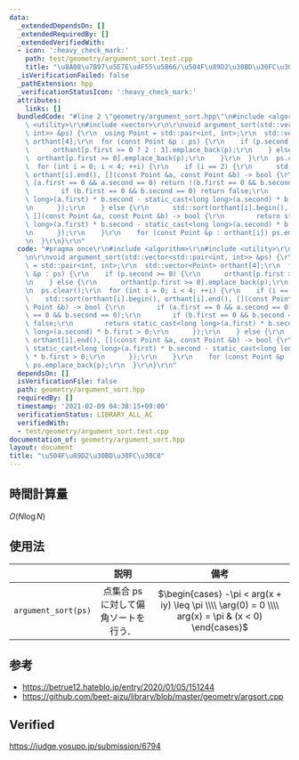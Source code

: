 ```yaml
---
data:
  _extendedDependsOn: []
  _extendedRequiredBy: []
  _extendedVerifiedWith:
  - icon: ':heavy_check_mark:'
    path: test/geometry/argument_sort.test.cpp
    title: "\u8A08\u7B97\u5E7E\u4F55\u5B66/\u504F\u89D2\u30BD\u30FC\u30C8"
  _isVerificationFailed: false
  _pathExtension: hpp
  _verificationStatusIcon: ':heavy_check_mark:'
  attributes:
    links: []
  bundledCode: "#line 2 \"geometry/argument_sort.hpp\"\n#include <algorithm>\r\n#include\
    \ <utility>\r\n#include <vector>\r\n\r\nvoid argument_sort(std::vector<std::pair<int,\
    \ int>> &ps) {\r\n  using Point = std::pair<int, int>;\r\n  std::vector<Point>\
    \ orthant[4];\r\n  for (const Point &p : ps) {\r\n    if (p.second >= 0) {\r\n\
    \      orthant[p.first >= 0 ? 2 : 3].emplace_back(p);\r\n    } else {\r\n    \
    \  orthant[p.first >= 0].emplace_back(p);\r\n    }\r\n  }\r\n  ps.clear();\r\n\
    \  for (int i = 0; i < 4; ++i) {\r\n    if (i == 2) {\r\n      std::sort(orthant[i].begin(),\
    \ orthant[i].end(), [](const Point &a, const Point &b) -> bool {\r\n        if\
    \ (a.first == 0 && a.second == 0) return !(b.first == 0 && b.second == 0);\r\n\
    \        if (b.first == 0 && b.second == 0) return false;\r\n        return static_cast<long\
    \ long>(a.first) * b.second - static_cast<long long>(a.second) * b.first > 0;\r\
    \n      });\r\n    } else {\r\n      std::sort(orthant[i].begin(), orthant[i].end(),\
    \ [](const Point &a, const Point &b) -> bool {\r\n        return static_cast<long\
    \ long>(a.first) * b.second - static_cast<long long>(a.second) * b.first > 0;\r\
    \n      });\r\n    }\r\n    for (const Point &p : orthant[i]) ps.emplace_back(p);\r\
    \n  }\r\n}\r\n"
  code: "#pragma once\r\n#include <algorithm>\r\n#include <utility>\r\n#include <vector>\r\
    \n\r\nvoid argument_sort(std::vector<std::pair<int, int>> &ps) {\r\n  using Point\
    \ = std::pair<int, int>;\r\n  std::vector<Point> orthant[4];\r\n  for (const Point\
    \ &p : ps) {\r\n    if (p.second >= 0) {\r\n      orthant[p.first >= 0 ? 2 : 3].emplace_back(p);\r\
    \n    } else {\r\n      orthant[p.first >= 0].emplace_back(p);\r\n    }\r\n  }\r\
    \n  ps.clear();\r\n  for (int i = 0; i < 4; ++i) {\r\n    if (i == 2) {\r\n  \
    \    std::sort(orthant[i].begin(), orthant[i].end(), [](const Point &a, const\
    \ Point &b) -> bool {\r\n        if (a.first == 0 && a.second == 0) return !(b.first\
    \ == 0 && b.second == 0);\r\n        if (b.first == 0 && b.second == 0) return\
    \ false;\r\n        return static_cast<long long>(a.first) * b.second - static_cast<long\
    \ long>(a.second) * b.first > 0;\r\n      });\r\n    } else {\r\n      std::sort(orthant[i].begin(),\
    \ orthant[i].end(), [](const Point &a, const Point &b) -> bool {\r\n        return\
    \ static_cast<long long>(a.first) * b.second - static_cast<long long>(a.second)\
    \ * b.first > 0;\r\n      });\r\n    }\r\n    for (const Point &p : orthant[i])\
    \ ps.emplace_back(p);\r\n  }\r\n}\r\n"
  dependsOn: []
  isVerificationFile: false
  path: geometry/argument_sort.hpp
  requiredBy: []
  timestamp: '2021-02-09 04:38:15+09:00'
  verificationStatus: LIBRARY_ALL_AC
  verifiedWith:
  - test/geometry/argument_sort.test.cpp
documentation_of: geometry/argument_sort.hpp
layout: document
title: "\u504F\u89D2\u30BD\u30FC\u30C8"
---
```



## 時間計算量

$O(N\log{N})$


## 使用法

||説明|備考|
|:--:|:--:|:--:|
|`argument_sort(ps)`|点集合 $\mathrm{ps}$ に対して偏角ソートを行う．|$\begin{cases} -\pi < arg(x + iy) \leq \pi \\\\ \arg(0) = 0 \\\\ arg(x) = \pi & (x < 0) \end{cases}$|


## 参考

- https://betrue12.hateblo.jp/entry/2020/01/05/151244
- https://github.com/beet-aizu/library/blob/master/geometry/argsort.cpp


## Verified

https://judge.yosupo.jp/submission/6794
